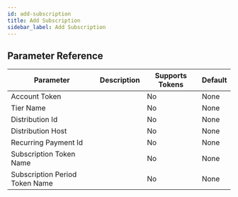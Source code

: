 ```yaml
---
id: add-subscription
title: Add Subscription
sidebar_label: Add Subscription
---
```





## Parameter Reference
| Parameter | Description | Supports Tokens | Default |
| -- | -- | -- | -- |
| Account Token |  | No | None |
| Tier Name |  | No | None |
| Distribution Id |  | No | None |
| Distribution Host |  | No | None |
| Recurring Payment Id |  | No | None |
| Subscription Token Name |  | No | None |
| Subscription Period Token Name |  | No | None |
